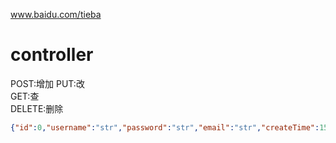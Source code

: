 www.baidu.com/tieba



# controller


POST:增加
PUT:改  
GET:查  
DELETE:删除  


```json
{"id":0,"username":"str","password":"str","email":"str","createTime":1505217459129,"nickName":"str","userGroupId":0,"userRoleId":0,"serialVersionUID":0}
```